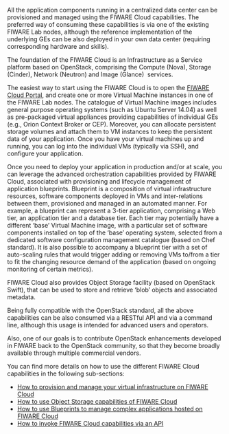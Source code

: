 All the application components running in a centralized data center can be
provisioned and managed using the FIWARE Cloud capabilities. The preferred way
of consuming these capabilities is via one of the existing FIWARE Lab nodes,
although the reference implementation of the underlying GEs can be also deployed
in your own data center (requiring corresponding hardware and skills).

The foundation of the FIWARE Cloud is an Infrastructure as a Service platform
based on OpenStack, comprising the Compute (Nova), Storage (Cinder), Network
(Neutron) and Image (Glance)  services.

The easiest way to start using the FIWARE Cloud is to open the
[FIWARE Cloud Portal](https://account.lab.fiware.org/), and create one or more
Virtual Machine instances in one of the FIWARE Lab nodes. The catalogue of
Virtual Machine images includes general purpose operating systems (such as
Ubuntu Server 14.04) as well as pre-packaged virtual appliances providing
capabilities of individual GEs (e.g., Orion Context Broker or CEP). Moreover,
you can allocate persistent storage volumes and attach them to VM instances to
keep the persistent data of your application. Once you have your virtual
machines up and running, you can log into the individual VMs (typically via
SSH), and configure your application.

Once you need to deploy your application in production and/or at scale, you can
leverage the advanced orchestration capabilities provided by FIWARE Cloud,
associated with provisioning and lifecycle management of application blueprints.
Blueprint is a composition of virtual infrastructure resources, software
components deployed in VMs and inter-relations between them, provisioned and
managed in an automated manner. For example, a blueprint can represent a 3-tier
application, comprising a Web tier, an application tier and a database tier.
Each tier may potentially have a different ‘base’ Virtual Machine image, with a
particular set of software components installed on top of the ‘base’ operating
system, selected from a dedicated software configuration management catalogue
(based on Chef standard). It is also possible to accompany a blueprint tier with
a set of auto-scaling rules that would trigger adding or removing VMs to/from a
tier to fit the changing resource demand of the application (based on ongoing
monitoring of certain metrics).

FIWARE Cloud also provides Object Storage facility (based on OpenStack Swift),
that can be used to store and retrieve ‘blob’ objects and associated metadata.

Being fully compatible with the OpenStack standard, all the above capabilities
can be also consumed via a RESTful API and via a command line, although this
usage is intended for advanced users and operators.

Also, one of our goals is to contribute OpenStack enhancements developed in
FIWARE back to the OpenStack community, so that they become broadly available
through multiple commercial vendors.

You can find more details on how to use the different FIWARE Cloud capabilities
in the following sub-sections:

-   [How to provision and manage your virtual infrastructure on FIWARE Cloud](/hosting-your-application-on-a-fiware-cloud/how-to-provision-and-manage-your-virtual-infrastructure-on-fiware-cloud/)
-   [How to use Object Storage capabilities of FIWARE Cloud](/hosting-your-application-on-a-fiware-cloud/how-to-use-object-storage-capabilities-of-fiware-cloud/)
-   [How to use Blueprints to manage complex applications hosted on FIWARE Cloud](/hosting-your-application-on-a-fiware-cloud/how-to-use-blueprints-to-manage-complex-applications-hosted-on-fiware-cloud/)
-   [How to invoke FIWARE Cloud capabilities via an API](/hosting-your-application-on-a-fiware-cloud/how-to-invoke-fiware-cloud-capabilities-via-an-api/)
